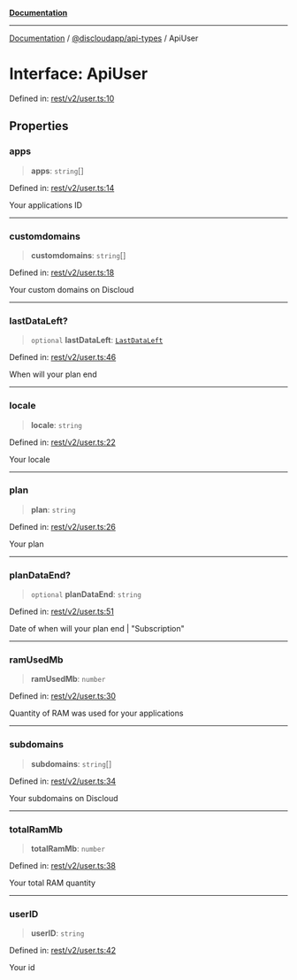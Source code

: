 [**Documentation**](../../../README.md)

***

[Documentation](../../../packages.md) / [@discloudapp/api-types](../README.md) / ApiUser

# Interface: ApiUser

Defined in: [rest/v2/user.ts:10](https://github.com/discloud/discloud.app/blob/5b4e3fe9c701f0b4f5ffa4246f463403d1e47fa1/packages/api-types/rest/v2/user.ts#L10)

## Properties

### apps

> **apps**: `string`[]

Defined in: [rest/v2/user.ts:14](https://github.com/discloud/discloud.app/blob/5b4e3fe9c701f0b4f5ffa4246f463403d1e47fa1/packages/api-types/rest/v2/user.ts#L14)

Your applications ID

***

### customdomains

> **customdomains**: `string`[]

Defined in: [rest/v2/user.ts:18](https://github.com/discloud/discloud.app/blob/5b4e3fe9c701f0b4f5ffa4246f463403d1e47fa1/packages/api-types/rest/v2/user.ts#L18)

Your custom domains on Discloud

***

### lastDataLeft?

> `optional` **lastDataLeft**: [`LastDataLeft`](LastDataLeft.md)

Defined in: [rest/v2/user.ts:46](https://github.com/discloud/discloud.app/blob/5b4e3fe9c701f0b4f5ffa4246f463403d1e47fa1/packages/api-types/rest/v2/user.ts#L46)

When will your plan end

***

### locale

> **locale**: `string`

Defined in: [rest/v2/user.ts:22](https://github.com/discloud/discloud.app/blob/5b4e3fe9c701f0b4f5ffa4246f463403d1e47fa1/packages/api-types/rest/v2/user.ts#L22)

Your locale

***

### plan

> **plan**: `string`

Defined in: [rest/v2/user.ts:26](https://github.com/discloud/discloud.app/blob/5b4e3fe9c701f0b4f5ffa4246f463403d1e47fa1/packages/api-types/rest/v2/user.ts#L26)

Your plan

***

### planDataEnd?

> `optional` **planDataEnd**: `string`

Defined in: [rest/v2/user.ts:51](https://github.com/discloud/discloud.app/blob/5b4e3fe9c701f0b4f5ffa4246f463403d1e47fa1/packages/api-types/rest/v2/user.ts#L51)

Date of when will your plan end
| "Subscription"

***

### ramUsedMb

> **ramUsedMb**: `number`

Defined in: [rest/v2/user.ts:30](https://github.com/discloud/discloud.app/blob/5b4e3fe9c701f0b4f5ffa4246f463403d1e47fa1/packages/api-types/rest/v2/user.ts#L30)

Quantity of RAM was used for your applications

***

### subdomains

> **subdomains**: `string`[]

Defined in: [rest/v2/user.ts:34](https://github.com/discloud/discloud.app/blob/5b4e3fe9c701f0b4f5ffa4246f463403d1e47fa1/packages/api-types/rest/v2/user.ts#L34)

Your subdomains on Discloud

***

### totalRamMb

> **totalRamMb**: `number`

Defined in: [rest/v2/user.ts:38](https://github.com/discloud/discloud.app/blob/5b4e3fe9c701f0b4f5ffa4246f463403d1e47fa1/packages/api-types/rest/v2/user.ts#L38)

Your total RAM quantity

***

### userID

> **userID**: `string`

Defined in: [rest/v2/user.ts:42](https://github.com/discloud/discloud.app/blob/5b4e3fe9c701f0b4f5ffa4246f463403d1e47fa1/packages/api-types/rest/v2/user.ts#L42)

Your id
